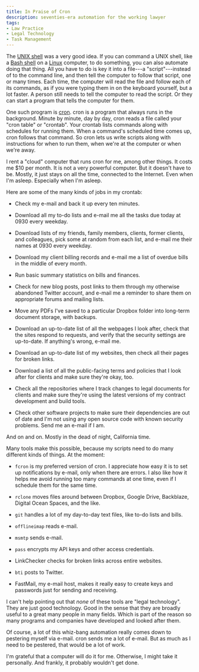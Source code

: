 ```yaml
---
title: In Praise of Cron
description: seventies-era automation for the working lawyer
tags:
- Law Practice
- Legal Technology
- Task Management
---
```


The [UNIX shell](https://en.wikipedia.org/wiki/Unix_shell) was a very good idea.  If you can command a UNIX shell, like a [Bash shell](https://en.wikipedia.org/wiki/Bash_(Unix_shell)) on a [Linux](https://en.wikipedia.org/wiki/Bash_(Unix_shell)) computer, to do something, you can also automate doing that thing.  All you have to do is key it into a file---a "script"---instead of to the command line, and then tell the computer to follow that script, one or many times.  Each time, the computer will read the file and follow each of its commands, as if you were typing them in on the keyboard yourself, but a lot faster.  A person still needs to tell the computer to read the script.  Or they can start a program that tells the computer for them.

One such program is [cron](https://en.wikipedia.org/wiki/Cron).  cron is a program that always runs in the background.  Minute by minute, day by day, cron reads a file called your "cron table" or "crontab".  Your crontab lists commands along with schedules for running them.  When a command's scheduled time comes up, cron follows that command.  So cron lets us write scripts along with instructions for when to run them, when we're at the computer or when we're away.

I rent a "cloud" computer that runs cron for me, among other things.  It costs me $10 per month.  It is not a very powerful computer.  But it doesn't have to be.  Mostly, it just stays on all the time, connected to the Internet.  Even when I'm asleep.  Especially when I'm asleep.

Here are some of the many kinds of jobs in my crontab:

- Check my e-mail and back it up every ten minutes.

- Download all my to-do lists and e-mail me all the tasks due today at 0930 every weekday.

- Download lists of my friends, family members, clients, former clients, and colleagues, pick some at random from each list, and e-mail me their names at 0930 every weekday.

- Download my client billing records and e-mail me a list of overdue bills in the middle of every month.

- Run basic summary statistics on bills and finances.

- Check for new blog posts, post links to them through my otherwise abandoned Twitter account, and e-mail me a reminder to share them on appropriate forums and mailing lists.

- Move any PDFs I've saved to a particular Dropbox folder into long-term document storage, with backups.

- Download an up-to-date list of all the webpages I look after, check that the sites respond to requests, and verify that the security settings are up-to-date.  If anything's wrong, e-mail me.

- Download an up-to-date list of my websites, then check all their pages for broken links.

- Download a list of all the public-facing terms and policies that I look after for clients and make sure they're okay, too.

- Check all the repositories where I track changes to legal documents for clients and make sure they're using the latest versions of my contract development and build tools.

- Check other software projects to make sure their dependencies are out of date and I'm not using any open source code with known security problems.  Send me an e-mail if I am.

And on and on.  Mostly in the dead of night, California time.

Many tools make this possible, because my scripts need to do many different kinds of things.  At the moment:

- `fcron` is my preferred version of cron.  I appreciate how easy it is to set up notifications by e-mail, only when there are errors.  I also like how it helps me avoid running too many commands at one time, even if I schedule them for the same time.

- `rclone` moves files around between Dropbox, Google Drive, Backblaze, Digital Ocean Spaces, and the like.

- `git` handles a lot of my day-to-day text files, like to-do lists and bills.

- `offlineimap` reads e-mail.

- `msmtp` sends e-mail.

- `pass` encrypts my API keys and other access credentials.

- LinkChecker checks for broken links across entire websites.

- `bti` posts to Twitter.

- FastMail, my e-mail host, makes it really easy to create keys and passwords just for sending and receiving.

I can't help pointing out that _none_ of these tools are "legal technology".  They are just good technology.  Good in the sense that they are broadly useful to a great many people in many fields.  Which is part of the reason so many programs and companies have developed and looked after them.

Of course, a lot of this whiz-bang automation really comes down to pestering myself via e-mail.  cron sends me a lot of e-mail.  But as much as I need to be pestered, that would be a lot of work.

I'm grateful that a computer will do it for me.  Otherwise, I might take it personally.  And frankly, it probably wouldn't get done.
